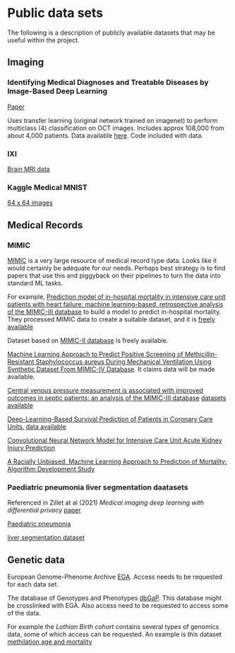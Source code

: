 # Public data sets

The following is a description of publicly available datasets that may be useful within the project.

## Imaging

### Identifying Medical Diagnoses and Treatable Diseases by Image-Based Deep Learning

[Paper](https://www.sciencedirect.com/science/article/pii/S0092867418301545?via%3Dihub)

Uses transfer learning (original network trained on imagenet) to perform multiclass (4) classification on OCT images. Includes approx 108,000 from about 4,000 patients. Data available [here](https://data.mendeley.com/datasets/rscbjbr9sj/3). Code included with data.

### IXI

[Brain MRI data](https://brain-development.org/ixi-dataset/)

### Kaggle Medical MNIST

[64 x 64 images](https://www.kaggle.com/andrewmvd/medical-mnist)

## Medical Records

### MIMIC

[MIMIC](https://mimic.mit.edu/) is a very large resource of medical record type data. Looks like it would certainly be adequate for our needs. Perhaps best strategy is to find papers that use this and piggyback on their pipelines to turn the data into standard ML tasks.

For example, [Prediction model of in-hospital mortality in intensive care unit patients with heart failure: machine learning-based, retrospective analysis of the MIMIC-III database](https://bmjopen.bmj.com/content/11/7/e044779) to build a model to predict in-hospital mortality. They processed MIMIC data to create a suitable dataset, and it is [freely available](https://datadryad.org/stash/dataset/doi:10.5061%2Fdryad.0p2ngf1zd)

Dataset based on [MIMIC-II database](https://physionet.org/content/mimic2-iaccd/1.0/) is freely available.

[Machine Learning Approach to Predict Positive Screening of Methicillin-Resistant Staphylococcus aureus During Mechanical Ventilation Using Synthetic Dataset From MIMIC-IV Database](https://www.ncbi.nlm.nih.gov/pmc/articles/PMC8635043/). It claims data will be made available.

[Central venous pressure measurement is associated with improved outcomes in septic patients: an analysis of the MIMIC-III database](https://www.ncbi.nlm.nih.gov/pmc/articles/PMC7358999/) [datasets available](https://physionet.org/works/MIMICIIIClinicalDatabase/files/)

[Deep-Learning-Based Survival Prediction of Patients in Coronary Care Units.](https://www.hindawi.com/journals/cmmm/2021/5745304/) [data available](https://mimic.mit.edu/)

[Convolutional Neural Network Model for Intensive Care Unit Acute Kidney Injury Prediction](https://www.ncbi.nlm.nih.gov/pmc/articles/PMC8116756/)

[A Racially Unbiased, Machine Learning Approach to Prediction of Mortality: Algorithm Development Study](https://www.ncbi.nlm.nih.gov/pmc/articles/PMC7644374/)

### Paediatric pneumonia liver segmentation daatasets
Referenced in Zillet at al (2021) *Medical imaging deep learning with differential privacy* [paper](https://www.nature.com/articles/s41598-021-93030-0.pdf)

[Paediatric pneumonia](https://data.mendeley.com/datasets/rscbjbr9sj/3)

[liver segmentation dataset](http://medicaldecathlon.com)



## Genetic data

European Genome-Phenome Archive [EGA](https://ega-archive.org/). Access needs to be requested for each data set.

The database of Genotypes and Phenotypes [dbGaP](https://www.ncbi.nlm.nih.gov/gap/). This database might be crosslinked with EGA. Also access need to be requested to access some of the data.

For example the *Lothian Birth cohort* contains several types of genomics data, some of which access can be requested. An example is this dataset [methilation age and mortality](https://ega-archive.org/studies/phs000821)

